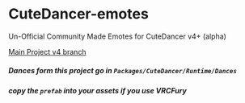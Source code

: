 # CuteDancer-emotes
Un-Official Community Made Emotes for CuteDancer v4+ (alpha)

[Main Project v4 branch](https://github.com/Krysiek/CuteDancer/tree/release/v4)
##### Dances form this project go in `Packages/CuteDancer/Runtime/Dances`
##### copy the `prefab` into your assets if you use VRCFury
